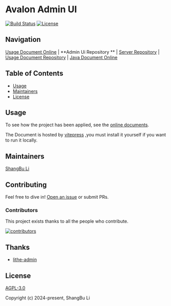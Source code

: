 Avalon Admin UI
========================================================================

[![Build Status](https://github.com/lishangbu/avalon-admin-ui/actions/workflows/build.yml/badge.svg)](https://www.npmjs.com)
[![License](https://img.shields.io/github/license/lishangbu/avalon)](https://github.com/lishangbu/avalon-admin-ui/blob/main/LICENSE)

## Navigation

[Usage Document Online][1] | **Admin Ui Repository
** | [Server Repository][2] | [Usage Document Repository][3] | [Java Document Online][4]

[1]: http://lishangbu.github.io/avalon-doc

[2]: https://github.com/lishangbu/avalon

[3]: https://github.com/lishangbu/avalon-doc

[4]: https://lishangbu.github.io/avalon/javadoc

## Table of Contents

- [Usage](#usage)
- [Maintainers](#maintainers)
- [License](#license)

## Usage

To see how the project has been applied, see the [online documents](https://lishangbu.github.io/avalon-doc).

The Document is hosted by [vitepress](https://vitepress.dev) ,you must install it yourself if you want to run it
locally.

## Maintainers

[ShangBu Li](https://github.com/lishangbu)

## Contributing

Feel free to dive in! [Open an issue](https://github.com/lishangbu/avalon-admin-ui/issues/new) or submit PRs.

### Contributors

This project exists thanks to all the people who contribute.

<a href="https://github.com/lishangbu/avalon-admin-ui/graphs/contributors">
<img src="https://contrib.rocks/image?repo=lishangbu/avalon-admin-ui"  alt="contributors"/>
</a>

## Thanks

- [lithe-admin](https://github.com/tenianon/lithe-admin)

## License

[AGPL-3.0](https://opensource.org/license/agpl-v3)

Copyright (c) 2024-present, ShangBu Li
